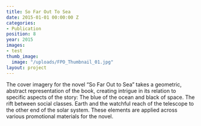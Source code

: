 ```yaml
---
title: So Far Out To Sea
date: 2015-01-01 00:00:00 Z
categories:
- Publication
position: 8
year: 2015
images:
- test
thumb_image:
  image: "/uploads/FPO_Thumbnail_01.jpg"
layout: project
---
```


The cover imagery for the novel “So Far Out to Sea” takes a geometric, abstract representation of the book, creating intrigue in its relation to specific aspects of the story: The blue of the ocean and black of space. The rift between social classes. Earth and the watchful reach of the telescope to the other end of the solar system. These elements are applied across various promotional materials for the novel.